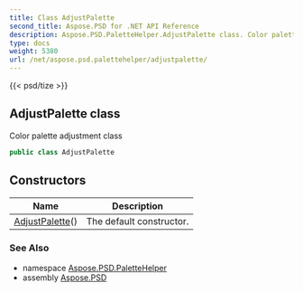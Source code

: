 ```yaml
---
title: Class AdjustPalette
second_title: Aspose.PSD for .NET API Reference
description: Aspose.PSD.PaletteHelper.AdjustPalette class. Color palette adjustment class
type: docs
weight: 5380
url: /net/aspose.psd.palettehelper/adjustpalette/
---
```

{{< psd/tize >}}
## AdjustPalette class

Color palette adjustment class

```csharp
public class AdjustPalette
```

## Constructors

| Name | Description |
| --- | --- |
| [AdjustPalette](adjustpalette/)() | The default constructor. |

### See Also

* namespace [Aspose.PSD.PaletteHelper](../../aspose.psd.palettehelper/)
* assembly [Aspose.PSD](../../)



